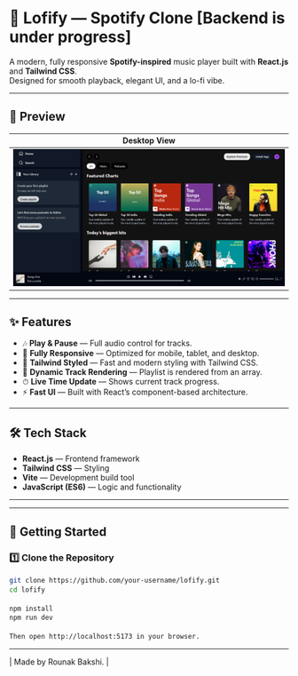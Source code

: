 # 🎵 Lofify — Spotify Clone [Backend is under progress]

A modern, fully responsive **Spotify-inspired** music player built with **React.js** and **Tailwind CSS**.  
Designed for smooth playback, elegant UI, and a lo-fi vibe.

---

## 📸 Preview

| Desktop View |
|--------------|
| ![Desktop Preview](Client/screenshots/LofifyHome.png) |


---

## ✨ Features

- 🎶 **Play & Pause** — Full audio control for tracks.
- 📱 **Fully Responsive** — Optimized for mobile, tablet, and desktop.
- 🎨 **Tailwind Styled** — Fast and modern styling with Tailwind CSS.
- 🔄 **Dynamic Track Rendering** — Playlist is rendered from an array.
- ⏱ **Live Time Update** — Shows current track progress.
- ⚡ **Fast UI** — Built with React’s component-based architecture.

---

## 🛠 Tech Stack

- **React.js** — Frontend framework
- **Tailwind CSS** — Styling
- **Vite** — Development build tool
- **JavaScript (ES6)** — Logic and functionality

---


---

## 🚀 Getting Started

### 1️⃣ Clone the Repository
```bash
git clone https://github.com/your-username/lofify.git
cd lofify

npm install
npm run dev

Then open http://localhost:5173 in your browser.
```


---

| Made by Rounak Bakshi. |


